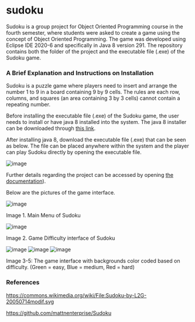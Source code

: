 # sudoku

Sudoku is a group project for Object Oriented Programming course in the fourth semester, where students were asked to create a game using the concept of Object Oriented Programming. The game was developed using Eclipse IDE 2020-6 and specifically in Java 8 version 291. The repository contains both the folder of the project and the executable file (.exe) of the Sudoku game.

### A Brief Explanation and Instructions on Installation
Sudoku is a puzzle game where players need to insert and arrange the number 1 to 9 in a board containing 9 by 9 cells. The rules are each row, columns, and squares (an area containing 3 by 3 cells) cannot contain a repeating number.

Before installing the executable file (.exe) of the Sudoku game, the user needs to install or have java 8 installed into the system. The java 8 installer can be downloaded through [this link](https://java.com/en/download/).

After installing java 8, download the executable file (.exe) that can be seen as below. The file can be placed anywhere within the system and the player can play Sudoku directly by opening the executable file.

![image](https://user-images.githubusercontent.com/45966986/196965714-14cd224f-273f-4df9-84c1-2124eb29a77e.png)

Further details regarding the project can be accessed by opening [the documentation](https://github.com/rhe-naldy/sudoku/blob/main/Kelompok%209%20-%20Sudoku%20-%20Documentation.pdf)).

Below are the pictures of the game interface.

![image](https://user-images.githubusercontent.com/45966986/196966142-7c750fb7-2de9-4650-b434-2e618e265e08.png)

Image 1. Main Menu of Sudoku


![image](https://user-images.githubusercontent.com/45966986/196966229-5dffe140-5d3c-448a-8a07-1705857e7dd5.png)

Image 2. Game Difficulty interface of Sudoku


![image](https://user-images.githubusercontent.com/45966986/196966346-f1ef67da-f961-4301-a6ef-6246b0613cb3.png)   ![image](https://user-images.githubusercontent.com/45966986/196966362-4705b2bc-91e0-478f-a1ea-3951ff41d3de.png)   ![image](https://user-images.githubusercontent.com/45966986/196966401-f57c7466-99c3-48cf-8853-f3ece7ac72b2.png)

Image 3-5: The game interface with backgrounds color coded based on difficulty. (Green = easy, Blue = medium, Red = hard)

### References
https://commons.wikimedia.org/wiki/File:Sudoku-by-L2G-20050714modif.svg

https://github.com/mattnenterprise/Sudoku 
